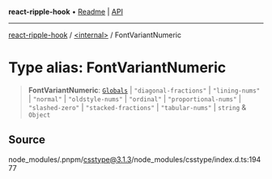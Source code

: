 **react-ripple-hook** • [Readme](../../README.md) \| [API](../../globals.md)

---

[react-ripple-hook](../../README.md) / [\<internal\>](../README.md) / FontVariantNumeric

# Type alias: FontVariantNumeric

> **FontVariantNumeric**: [`Globals`](Globals.md) \| `"diagonal-fractions"` \| `"lining-nums"` \| `"normal"` \| `"oldstyle-nums"` \| `"ordinal"` \| `"proportional-nums"` \| `"slashed-zero"` \| `"stacked-fractions"` \| `"tabular-nums"` \| `string` & `Object`

## Source

node_modules/.pnpm/csstype@3.1.3/node_modules/csstype/index.d.ts:19477
